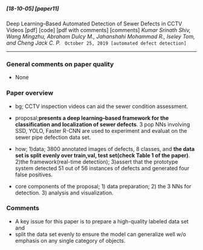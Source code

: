 ##### [18-10-05] [paper11]
Deep Learning–Based Automated Detection of Sewer Defects in CCTV Videos [pdf] [code] [pdf with comments] [comments]
*Kumar Srinath Shiv, Wang Mingzhu, Abraham Dulcy M., Jahanshahi Mohammad R., Iseley Tom, and Cheng Jack C. P.*
` October 25, 2019 [automated defect detection]`

****

### General comments on paper quality
- None

### Paper overview

- bg; CCTV inspection videos can aid the sewer condition assessment.

- proposal;**presents a deep learning–based framework for the classification and localization of sewer defects**. 3 pop NNs involving SSD, YOLO, Faster R-CNN are used to experiment and evaluat on the sewer pipe defection data set.

- how; 1)data; 3800 annotated images of defects, 8 classes, and **the data set is split evenly over train,val, test set(check Table 1 of the paper)**. 2)the framework(real-time detection); 3)assert that the prototype system detected 51 out of 56 instances of
defects and generated four false positives.

- core components of the proposal; 1) data preparation; 2) the 3 NNs for detection. 3) analysis and visualization. 

### Comments

- A key issue for this paper is to prepare a high-quality labeled data set and
- split the data set evenly to ensure the model can generalize well w/o emphasis on any single category of objects.
